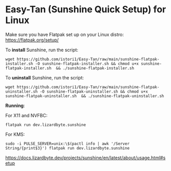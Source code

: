 # Easy-Tan (Sunshine Quick Setup) for Linux

Make sure you have Flatpak set up on your Linux distro: https://flatpak.org/setup/

To **install** Sunshine, run the script:

`wget https://github.com/istori1/Easy-Tan/raw/main/sunshine-flatpak-installer.sh -O sunshine-flatpak-installer.sh && chmod u+x sunshine-flatpak-installer.sh  && ./sunshine-flatpak-installer.sh`

To **uninstall** Sunshine, run the script:

`wget https://github.com/istori1/Easy-Tan/raw/main/sunshine-flatpak-uninstaller.sh -O sunshine-flatpak-uninstaller.sh && chmod u+x sunshine-flatpak-uninstaller.sh  && ./sunshine-flatpak-uninstaller.sh`

**Running**:

For X11 and NVFBC:

`flatpak run dev.lizardbyte.sunshine`

For KMS:

`sudo -i PULSE_SERVER=unix:\$(pactl info | awk '/Server String/{print$3}') flatpak run dev.lizardbyte.sunshine`

https://docs.lizardbyte.dev/projects/sunshine/en/latest/about/usage.html#setup
